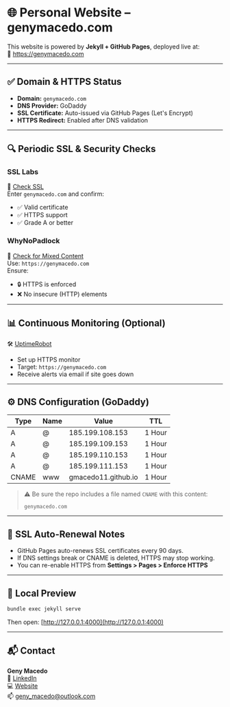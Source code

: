 
# 🌐 Personal Website – genymacedo.com

This website is powered by **Jekyll + GitHub Pages**, deployed live at:  
🔗 https://genymacedo.com

---

## ✅ Domain & HTTPS Status

- **Domain:** `genymacedo.com`
- **DNS Provider:** GoDaddy
- **SSL Certificate:** Auto-issued via GitHub Pages (Let's Encrypt)
- **HTTPS Redirect:** Enabled after DNS validation

---

## 🔍 Periodic SSL & Security Checks

### SSL Labs  
🔗 [Check SSL](https://www.ssllabs.com/ssltest/)  
Enter `genymacedo.com` and confirm:
- ✅ Valid certificate
- ✅ HTTPS support
- ✅ Grade A or better

### WhyNoPadlock  
🔗 [Check for Mixed Content](https://www.whynopadlock.com)  
Use: `https://genymacedo.com`  
Ensure:
- 🔒 HTTPS is enforced
- ❌ No insecure (HTTP) elements

---

## 📊 Continuous Monitoring (Optional)

🛠 [UptimeRobot](https://uptimerobot.com)
- Set up HTTPS monitor
- Target: `https://genymacedo.com`
- Receive alerts via email if site goes down

---

## ⚙️ DNS Configuration (GoDaddy)

| Type | Name | Value                     | TTL    |
|------|------|---------------------------|--------|
| A    | @    | 185.199.108.153           | 1 Hour |
| A    | @    | 185.199.109.153           | 1 Hour |
| A    | @    | 185.199.110.153           | 1 Hour |
| A    | @    | 185.199.111.153           | 1 Hour |
| CNAME | www | gmacedo11.github.io       | 1 Hour |

> ⚠️ Be sure the repo includes a file named `CNAME` with this content:
> ```
> genymacedo.com
> ```

---

## 🔄 SSL Auto-Renewal Notes

- GitHub Pages auto-renews SSL certificates every 90 days.
- If DNS settings break or CNAME is deleted, HTTPS may stop working.
- You can re-enable HTTPS from **Settings > Pages > Enforce HTTPS**

---

## 🧪 Local Preview

```bash
bundle exec jekyll serve
```

Then open: [http://127.0.0.1:4000](http://127.0.0.1:4000)

---

## 📬 Contact

**Geny Macedo**  
💼 [LinkedIn](https://www.linkedin.com/in/genymacedo/)  
💻 [Website](https://genymacedo.com)  
📫 geny_macedo@outlook.com
